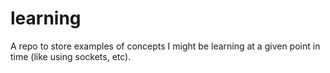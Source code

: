 # learning
A repo to store examples of concepts I might be learning at a given point in time (like using sockets, etc).
